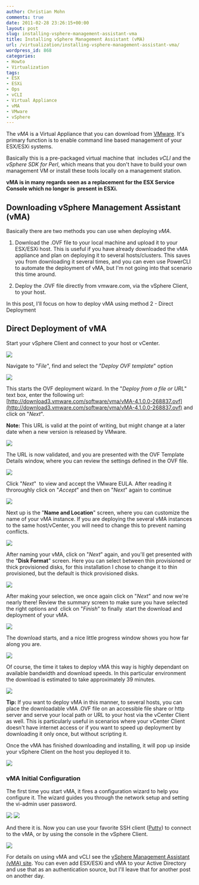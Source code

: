 ```yaml
---
author: Christian Mohn
comments: true
date: 2011-02-28 23:26:15+00:00
layout: post
slug: installing-vsphere-management-assistant-vma
title: Installing vSphere Management Assistant (vMA)
url: /virtualization/installing-vsphere-management-assistant-vma/
wordpress_id: 868
categories:
- Howto
- Virtualization
tags:
- ESX
- ESXi
- Ops
- vCLI
- Virtual Appliance
- vMA
- VMware
- vSphere
---
```


The _vMA_ is a Virtual Appliance that you can download from [VMware](http://communities.vmware.com/community/vmtn/vsphere/automationtools/vima). It's primary function is to enable command line based management of your ESX/ESXi systems.

Basically this is a pre-packaged virtual machine that  includes _vCLI_ and the _vSphere SDK for Perl_, which means that you don't have to build your own management VM or install these tools locally on a management station.

**vMA is in many regards seen as a replacement for the ESX Service Console which no longer is  present in ESXi.**


## Downloading vSphere Management Assistant (vMA)


Basically there are two methods you can use when deploying _vMA_.



	
  1. Download the .OVF file to your local machine and upload it to your ESX/ESXi host.
This is useful if you have already downloaded the vMA appliance and plan on deploying it to several hosts/clusters. This saves you from downloading it several times, and you can even use PowerCLI to automate the deployment of vMA, but I'm not going into that scenario this time around.

	
  2. Deploy the .OVF file directly from vmware.com, via the vSphere Client, to your host.


In this post, I'll focus on how to deploy vMA using method 2 - Direct Deployment


## Direct Deployment of vMA


Start your vSphere Client and connect to your host or vCenter.

[![](http://vninja.net/wordpress/wp-content/uploads/2011/03/Deploy-vMA-01-300x194.png)](http://vninja.net/wordpress/wp-content/uploads/2011/03/Deploy-vMA-01.png)

Navigate to "_File_", find and select the _"Deploy OVF template_" option

[![](http://vninja.net/wordpress/wp-content/uploads/2011/03/Deploy-vMA-02-245x300.png)](http://vninja.net/wordpress/wp-content/uploads/2011/03/Deploy-vMA-02.png)

This starts the OVF deployment wizard. In the "_Deploy from a file or URL_"  text box, enter the following url:  [http://download3.vmware.com/software/vma/vMA-4.1.0.0-268837.ovf](http://download3.vmware.com/software/vma/vMA-4.1.0.0-268837.ovf) and click on "_Next_".

**Note:** This URL is valid at the point of writing, but might change at a later date when a new version is released by VMware.

[![](http://vninja.net/wordpress/wp-content/uploads/2011/03/Deploy-vMA-03-300x225.png)](http://vninja.net/wordpress/wp-content/uploads/2011/03/Deploy-vMA-03.png)

The URL is now validated, and you are presented with the OVF Template Details window, where you can review the settings defined in the OVF file.

[![](http://vninja.net/wordpress/wp-content/uploads/2011/03/Deploy-vMA-04-300x225.png)](http://vninja.net/wordpress/wp-content/uploads/2011/03/Deploy-vMA-04.png)

Click "_Next_"  to view and accept the VMware EULA. After reading it throroughly click on "_Accept_" and then on "_Next_" again to continue

[![](http://vninja.net/wordpress/wp-content/uploads/2011/03/Deploy-vMA-05-300x225.png)](http://vninja.net/wordpress/wp-content/uploads/2011/03/Deploy-vMA-05.png)

Next up is the "**Name and Location**" screen, where you can customize the name of your vMA instance. If you are deploying the several vMA instances to the same host/vCenter, you will need to change this to prevent naming conflicts.

[![](http://vninja.net/wordpress/wp-content/uploads/2011/03/Deploy-vMA-06-300x225.png)](http://vninja.net/wordpress/wp-content/uploads/2011/03/Deploy-vMA-06.png)

After naming your vMA, click on "_Next_" again, and you'll get presented with the "**Disk Format**" screen. Here you can select between thin provisioned or thick provisioned disks, for this installation I chose to change it to thin provisioned, but the default is thick provisioned disks.

[![](http://vninja.net/wordpress/wp-content/uploads/2011/03/Deploy-vMA-07-300x225.png)](http://vninja.net/wordpress/wp-content/uploads/2011/03/Deploy-vMA-07.png)

After making your selection, we once again click on "_Next_" and now we're nearly there! Review the summary screen to make sure you have selected the right options and  click on "_Finish_" to finally  start the download and deployment of your vMA.

[![](http://vninja.net/wordpress/wp-content/uploads/2011/03/Deploy-vMA-08-300x225.png)](http://vninja.net/wordpress/wp-content/uploads/2011/03/Deploy-vMA-08.png)

The download starts, and a nice little progress window shows you how far along you are.

[![](http://vninja.net/wordpress/wp-content/uploads/2011/03/Deploy-vMA-09-300x134.png)](http://vninja.net/wordpress/wp-content/uploads/2011/03/Deploy-vMA-09.png)

Of course, the time it takes to deploy vMA this way is highly dependant on available bandwidth and download speeds. In this particular environment the download is estimated to take approximately 39 minutes.

[![](http://vninja.net/wordpress/wp-content/uploads/2011/03/Deploy-vMA-10-300x93.png)](http://vninja.net/wordpress/wp-content/uploads/2011/03/Deploy-vMA-10.png)

**Tip:** If you want to deploy vMA in this manner, to several hosts, you can place the downloadable vMA .OVF file on an accessible file share or http server and serve your local path or URL to your host via the vCenter Client as well. This is particularly useful in scenarios where your vCenter Client doesn't have internet access or if you want to speed up deployment by downloading it only once, but without scripting it.

Once the vMA has finished downloading and installing, it will pop up inside your vSphere Client on the host you deployed it to.

[![](http://vninja.net/wordpress/wp-content/uploads/2011/03/Deploy-vMA-11-300x194.png)](http://vninja.net/wordpress/wp-content/uploads/2011/03/Deploy-vMA-11.png)



### vMA Initial Configuration


The first time you start vMA, it fires a configuration wizard to help you configure it.
The wizard guides you through the network setup and setting the vi-admin user password.

[![](http://vninja.net/wordpress/wp-content/uploads/2011/03/configure-vMA-01-300x166.png)](http://vninja.net/wordpress/wp-content/uploads/2011/03/configure-vMA-01.png) 
[![](http://vninja.net/wordpress/wp-content/uploads/2011/03/configure-vMA-02-300x166.png)](http://vninja.net/wordpress/wp-content/uploads/2011/03/configure-vMA-02.png)

And there it is. Now you can use your favorite SSH client ([Putty](http://www.chiark.greenend.org.uk/~sgtatham/putty/)) to connect to the vMA, or by using the console in the vSphere Client.

[![](http://vninja.net/wordpress/wp-content/uploads/2011/03/configure-vMA-03-300x179.png)](http://vninja.net/wordpress/wp-content/uploads/2011/03/configure-vMA-03.png)

For details on using vMA and vCLI see the [vSphere Management Assistant (vMA) site](http://communities.vmware.com/community/vmtn/vsphere/automationtools/vima). You can even add ESX/ESXi and vMA to your Active Directory and use that as an authentication source, but I'll leave that for another post on another day.
